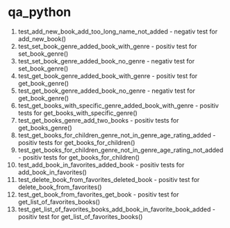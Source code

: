 # qa_python


1. test_add_new_book_add_too_long_name_not_added - negativ test for add_new_book()
2. test_set_book_genre_added_book_with_genre - positiv test for set_book_genre()
3. test_set_book_genre_added_book_no_genre - negativ test for set_book_genre()
4. test_get_book_genre_added_book_with_genre - positiv test for get_book_genre()
5. test_get_book_genre_added_book_no_genre - negativ test for get_book_genre()
6. test_get_books_with_specific_genre_added_book_with_genre - positiv tests for get_books_with_specific_genre()
7. test_get_books_genre_add_two_books - positiv tests for get_books_genre()
8. test_get_books_for_children_genre_not_in_genre_age_rating_added - positiv tests for get_books_for_children() 
9. test_get_books_for_children_genre_not_in_genre_age_rating_not_added - positiv tests for get_books_for_children() 
10. test_add_book_in_favorites_added_book - positiv tests for add_book_in_favorites()
11. test_delete_book_from_favorites_deleted_book - positiv test for delete_book_from_favorites()
12. test_get_book_from_favorites_get_book - positiv test for get_list_of_favorites_books()
13. test_get_list_of_favorites_books_add_book_in_favorite_book_added - positiv test for get_list_of_favorites_books()